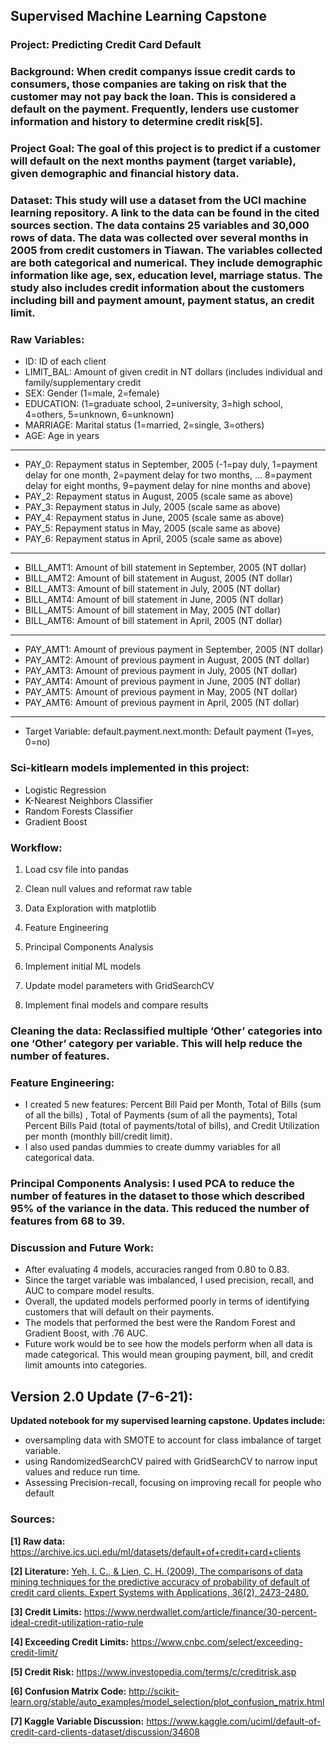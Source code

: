 ## Supervised Machine Learning Capstone
### Project: Predicting Credit Card Default

### Background: When credit companys issue credit cards to consumers, those companies are taking on risk that the customer may not pay back the loan. This is considered a default on the payment. Frequently, lenders use customer information and history to determine credit risk[5].

### Project Goal: The goal of this project is to predict if a customer will default on the next months payment (target variable), given demographic and financial history data.

### Dataset: This study will use a dataset from the UCI machine learning repository. A link to the data can be found in the cited sources section. The data contains 25 variables and 30,000 rows of data. The data was collected over several months in 2005 from credit customers in Tiawan. The variables collected are both categorical and numerical. They include demographic information like age, sex, education level, marriage status. The study also includes credit information about the customers including bill and payment amount, payment status, an credit limit.

### Raw Variables:
* ID: ID of each client
* LIMIT_BAL: Amount of given credit in NT dollars (includes individual and family/supplementary credit
* SEX: Gender (1=male, 2=female)
* EDUCATION: (1=graduate school, 2=university, 3=high school, 4=others, 5=unknown, 6=unknown)
* MARRIAGE: Marital status (1=married, 2=single, 3=others)
* AGE: Age in years
----------------------
* PAY_0: Repayment status in September, 2005 (-1=pay duly, 1=payment delay for one month, 2=payment delay for two months, … 8=payment delay for eight months, 9=payment delay for nine months and above)
* PAY_2: Repayment status in August, 2005 (scale same as above)
* PAY_3: Repayment status in July, 2005 (scale same as above)
* PAY_4: Repayment status in June, 2005 (scale same as above)
* PAY_5: Repayment status in May, 2005 (scale same as above)
* PAY_6: Repayment status in April, 2005 (scale same as above)
----------------------
* BILL_AMT1: Amount of bill statement in September, 2005 (NT dollar)
* BILL_AMT2: Amount of bill statement in August, 2005 (NT dollar)
* BILL_AMT3: Amount of bill statement in July, 2005 (NT dollar)
* BILL_AMT4: Amount of bill statement in June, 2005 (NT dollar)
* BILL_AMT5: Amount of bill statement in May, 2005 (NT dollar)
* BILL_AMT6: Amount of bill statement in April, 2005 (NT dollar)
----------------------
* PAY_AMT1: Amount of previous payment in September, 2005 (NT dollar)
* PAY_AMT2: Amount of previous payment in August, 2005 (NT dollar)
* PAY_AMT3: Amount of previous payment in July, 2005 (NT dollar)
* PAY_AMT4: Amount of previous payment in June, 2005 (NT dollar)
* PAY_AMT5: Amount of previous payment in May, 2005 (NT dollar)
* PAY_AMT6: Amount of previous payment in April, 2005 (NT dollar)
----------------------
* Target Variable: default.payment.next.month: Default payment (1=yes, 0=no)

### Sci-kitlearn models implemented in this project:
* Logistic Regression
* K-Nearest Neighbors Classifier
* Random Forests Classifier
* Gradient Boost

### Workflow:
1. Load csv file into pandas

2. Clean null values and reformat raw table

3. Data Exploration with matplotlib

4. Feature Engineering

5. Principal Components Analysis

6. Implement initial ML models

7. Update model parameters with GridSearchCV

8. Implement final models and compare results

### Cleaning the data: Reclassified multiple ‘Other’ categories into one ‘Other’ category per variable. This will help reduce the number of features.

### Feature Engineering: 
* I created 5 new features: Percent Bill Paid per Month, Total of Bills (sum of all the bills) , Total of Payments (sum of all the payments), Total Percent Bills Paid (total of payments/total of bills), and Credit Utilization per month (monthly bill/credit limit).
* I also used pandas dummies to create dummy variables for all categorical data. 

### Principal Components Analysis: I used PCA to reduce the number of features in the dataset to those which described 95% of the variance in the data. This reduced the number of features from 68 to 39. 
 
### Discussion and Future Work:
* After evaluating 4 models, accuracies ranged from 0.80 to 0.83.
* Since the target variable was imbalanced, I used precision, recall, and AUC to compare model results.
* Overall, the updated models performed poorly in terms of identifying customers that will default on their payments.
* The models that performed the best were the Random Forest and Gradient Boost, with .76 AUC.
* Future work would be to see how the models perform when all data is made categorical. This would mean grouping payment, bill, and credit limit amounts into categories.

## Version 2.0 Update (7-6-21):

**Updated notebook for my supervised learning capstone. Updates include:**
* oversampling data with SMOTE to account for class imbalance of target variable.
* using RandomizedSearchCV paired with GridSearchCV to narrow input values and reduce run time.
* Assessing Precision-recall, focusing on improving recall for people who default


### Sources:

**[1] Raw data:** https://archive.ics.uci.edu/ml/datasets/default+of+credit+card+clients

**[2] Literature:** [Yeh, I. C., & Lien, C. H. (2009). The comparisons of data mining techniques for the predictive accuracy of probability of default of credit card clients. Expert Systems with Applications, 36(2), 2473-2480.](https://bradzzz.gitbooks.io/ga-seattle-dsi/content/dsi/dsi_05_classification_databases/2.1-lesson/assets/datasets/DefaultCreditCardClients_yeh_2009.pdf)

**[3] Credit Limits:** https://www.nerdwallet.com/article/finance/30-percent-ideal-credit-utilization-ratio-rule

**[4] Exceeding Credit Limits:** https://www.cnbc.com/select/exceeding-credit-limit/

**[5] Credit Risk:** https://www.investopedia.com/terms/c/creditrisk.asp

**[6] Confusion Matrix Code:** http://scikit-learn.org/stable/auto_examples/model_selection/plot_confusion_matrix.html

**[7] Kaggle Variable Discussion:** https://www.kaggle.com/uciml/default-of-credit-card-clients-dataset/discussion/34608
